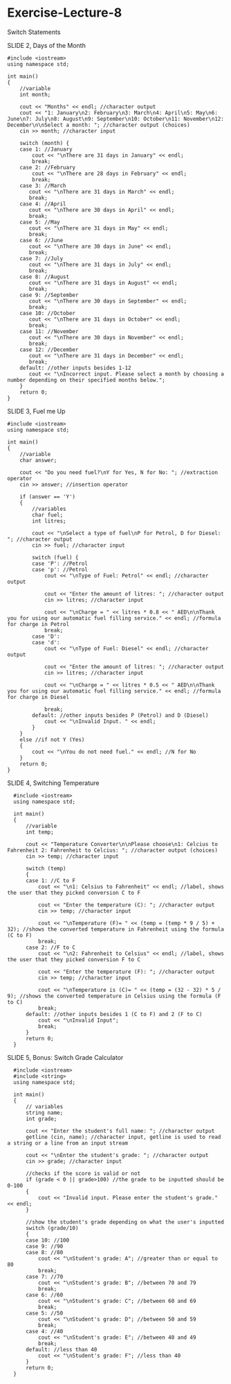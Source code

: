 # Exercise-Lecture-8
Switch Statements

SLIDE 2, Days of the Month
        
    #include <iostream>
    using namespace std;

    int main()
    {
        //variable
        int month;

        cout << "Months" << endl; //character output
        cout << "1: January\n2: February\n3: March\n4: April\n5: May\n6: June\n7: July\n8: August\n9: September\n10: October\n11: November\n12: December\n\nSelect a month: "; //character output (choices)
        cin >> month; //character input

        switch (month) {
        case 1: //January
            cout << "\nThere are 31 days in January" << endl;
            break;
        case 2: //February
            cout << "\nThere are 28 days in February" << endl; 
            break;
        case 3: //March
           cout << "\nThere are 31 days in March" << endl;
           break;
        case 4: //April
           cout << "\nThere are 30 days in April" << endl;
           break;
        case 5: //May
           cout << "\nThere are 31 days in May" << endl;
           break;
        case 6: //June
           cout << "\nThere are 30 days in June" << endl;
           break;
        case 7: //July
           cout << "\nThere are 31 days in July" << endl;
           break;
        case 8: //August
           cout << "\nThere are 31 days in August" << endl;
           break;
        case 9: //September
           cout << "\nThere are 30 days in September" << endl;
           break;
        case 10: //October
           cout << "\nThere are 31 days in October" << endl;
           break;
        case 11: //November
           cout << "\nThere are 30 days in November" << endl;
           break;
        case 12: //December
           cout << "\nThere are 31 days in December" << endl;
           break;
        default: //other inputs besides 1-12
           cout << "\nIncorrect input. Please select a month by choosing a number depending on their specified months below.";
        }
        return 0;
    }
  
SLIDE 3, Fuel me Up
    
    #include <iostream>
    using namespace std;

    int main()
    {
        //variable
        char answer;

        cout << "Do you need fuel?\nY for Yes, N for No: "; //extraction operator
        cin >> answer; //insertion operator

        if (answer == 'Y')
        {
            //variables
            char fuel;
            int litres;

            cout << "\nSelect a type of fuel\nP for Petrol, D for Diesel: "; //character output
            cin >> fuel; //character input

            switch (fuel) {
            case 'P': //Petrol
            case 'p': //Petrol
                cout << "\nType of Fuel: Petrol" << endl; //character output

                cout << "Enter the amount of litres: "; //character output
                cin >> litres; //character input

                cout << "\nCharge = " << litres * 0.8 << " AED\n\nThank you for using our automatic fuel filling service." << endl; //formula for charge in Petrol
                break;
            case 'D':
            case 'd':
                cout << "\nType of Fuel: Diesel" << endl; //character output

                cout << "Enter the amount of litres: "; //character output
                cin >> litres; //character input

                cout << "\nCharge = " << litres * 0.5 << " AED\n\nThank you for using our automatic fuel filling service." << endl; //formula for charge in Diesel

                break;
            default: //other inputs besides P (Petrol) and D (Diesel)
                cout << "\nInvalid Input. " << endl;
            }
        }
        else //if not Y (Yes)
        {
            cout << "\nYou do not need fuel." << endl; //N for No
        }
        return 0;
    }
  
SLIDE 4, Switching Temperature
      
      #include <iostream>
      using namespace std;
  
      int main()
      {
          //variable
          int temp;

          cout << "Temperature Converter\n\nPlease choose\n1: Celcius to Fahrenheit 2: Fahrenheit to Celcius: "; //character output (choices)
          cin >> temp; //character input

          switch (temp)
          {
          case 1: //C to F
              cout << "\n1: Celsius to Fahrenheit" << endl; //label, shows the user that they picked conversion C to F

              cout << "Enter the temperature (C): "; //character output
              cin >> temp; //character input

              cout << "\nTemperature (F)= " << (temp = (temp * 9 / 5) + 32); //shows the converted temperature in Fahrenheit using the formula (C to F)
              break;
          case 2: //F to C
              cout << "\n2: Fahrenheit to Celsius" << endl; //label, shows the user that they picked conversion F to C

              cout << "Enter the temperature (F): "; //character output
              cin >> temp; //character input

              cout << "\nTemperature is (C)= " << (temp = (32 - 32) * 5 / 9); //shows the converted temperature in Celsius using the formula (F to C)
              break;
          default: //other inputs besides 1 (C to F) and 2 (F to C)
              cout << "\nInvalid Input";
              break;
          }
          return 0;
      }

SLIDE 5, Bonus: Switch Grade Calculator
      
      #include <iostream>
      #include <string>
      using namespace std;
  
      int main()
      {
          // variables
          string name;
          int grade;

          cout << "Enter the student's full name: "; //character output
          getline (cin, name); //character input, getline is used to read a string or a line from an input stream

          cout << "\nEnter the student's grade: "; //character output
          cin >> grade; //character input

          //checks if the score is valid or not
          if (grade < 0 || grade>100) //the grade to be inputted should be 0-100
          {
              cout << "Invalid input. Please enter the student's grade." << endl;
          }

          //show the student's grade depending on what the user's inputted
          switch (grade/10)
          {
          case 10: //100
          case 9: //90
          case 8: //80
              cout << "\nStudent's grade: A"; //greater than or equal to 80
              break;
          case 7: //70
              cout << "\nStudent's grade: B"; //between 70 and 79
              break;
          case 6: //60
              cout << "\nStudent's grade: C"; //between 60 and 69
              break;
          case 5: //50
              cout << "\nStudent's grade: D"; //between 50 and 59
              break;
          case 4: //40
              cout << "\nStudent's grade: E"; //between 40 and 49
              break;
          default: //less than 40
              cout << "\nStudent's grade: F"; //less than 40
          }
          return 0;
      }  
  
